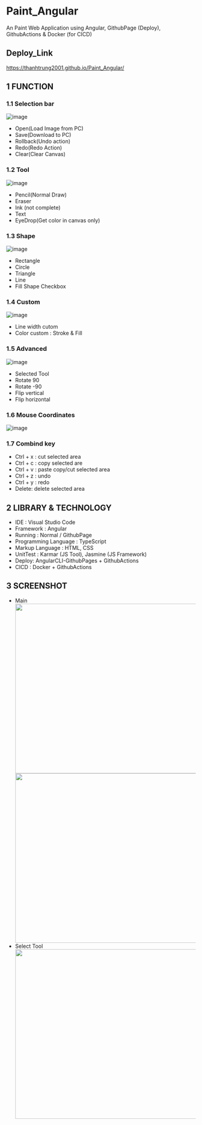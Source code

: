 # Paint_Angular
An Paint Web Application using Angular, GithubPage (Deploy), GithubActions & Docker (for CICD)
## Deploy_Link
<a>https://thanhtrung2001.github.io/Paint_Angular/</a>

## 1 FUNCTION

### 1.1 Selection bar
![image](https://github.com/ThanhTrung2001/Paint_Angular/assets/75150646/b9f16361-e1eb-4355-8d8a-ffd1a3bf6bbc)
<ul>
<li>Open(Load Image from PC)</li>
<li>Save(Download to PC)</li>
<li>Rollback(Undo action)</li>
<li>Redo(Redo Action)</li>
<li>Clear(Clear Canvas)</li>
</ul>

### 1.2 Tool
![image](https://github.com/ThanhTrung2001/Paint_Angular/assets/75150646/a7b04b23-f97b-4ffa-acfb-549f65838517)

<ul>
<li>Pencil(Normal Draw)</li>
<li>Eraser</li>
<li>Ink (not complete)</li>
<li>Text</li>
<li>EyeDrop(Get color in canvas only)</li>
</ul>

### 1.3 Shape
![image](https://github.com/ThanhTrung2001/Paint_Angular/assets/75150646/6a1f56cb-519e-41dd-9d1d-4f0fbd506131)

<ul>
<li>Rectangle</li>
<li>Circle</li>
<li>Triangle</li>
<li>Line</li>
<li>Fill Shape Checkbox</li>
</ul>

### 1.4 Custom
![image](https://github.com/ThanhTrung2001/Paint_Angular/assets/75150646/dfd07099-4d0b-46c7-b451-1e5a95045c10)

<ul>
<li>Line width cutom</li>
<li>Color custom : Stroke & Fill</li>
</ul>

### 1.5 Advanced
![image](https://github.com/ThanhTrung2001/Paint_Angular/assets/75150646/bf0dfb87-059a-462f-abf1-34e68486dd81)

<ul>
<li>Selected Tool</li>
<li>Rotate 90</li>
<li>Rotate -90</li>
<li>Flip vertical</li>
<li>Flip horizontal</li>
</ul>

### 1.6 Mouse Coordinates
![image](https://github.com/ThanhTrung2001/Paint_Angular/assets/75150646/15e04f22-6269-41b2-80af-de6d686ec774)

### 1.7 Combind key
<ul>
<li>Ctrl + x : cut selected area</li>
<li>Ctrl + c : copy selected are</li>
<li>Ctrl + v : paste copy/cut selected area</li>
<li>Ctrl + z : undo</li>
<li>Ctrl + y : redo</li>
<li>Delete: delete selected area</li>
</ul>

## 2 LIBRARY & TECHNOLOGY
<ul>
  <li>IDE : Visual Studio Code</li>
  <li>Framework : Angular</li>
  <li>Running : Normal / GithubPage </li>
  <li>Programming Language : TypeScript</li>
  <li>Markup Language : HTML, CSS</li>
  <li>UnitTest : Karmar (JS Tool), Jasmine (JS Framework)</li>
  <li>Deploy: AngularCLI-GithubPages + GithubActions</li>
  <li>CICD : Docker + GithubActions</li>
 </ul>

## 3 SCREENSHOT
<ul>
  <li>Main</li>
    <img width="700" height="450" src=https://github.com/ThanhTrung2001/Paint_Angular/assets/75150646/7c8be321-4c0f-4032-b0fa-8e7f6bfab2ce>
    <img width="700" height="450" src=https://github.com/ThanhTrung2001/Paint_Angular/assets/75150646/d2e285b3-ed47-4a3d-b967-d5b31339eb83>
  <li>Select Tool</li>
    <img width="700" height="450" src=https://github.com/ThanhTrung2001/Paint_Angular/assets/75150646/eb9f64f2-1308-4de6-a987-20298fe543fa>
</ul>

